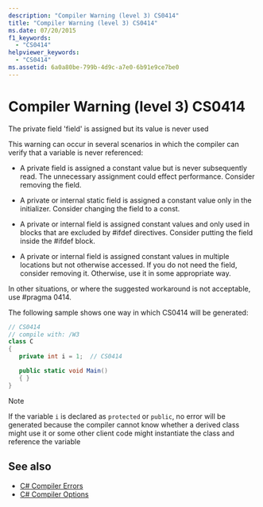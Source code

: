 ```yaml
---
description: "Compiler Warning (level 3) CS0414"
title: "Compiler Warning (level 3) CS0414"
ms.date: 07/20/2015
f1_keywords:
  - "CS0414"
helpviewer_keywords:
  - "CS0414"
ms.assetid: 6a0a80be-799b-4d9c-a7e0-6b91e9ce7be0
---
```

# Compiler Warning (level 3) CS0414

The private field 'field' is assigned but its value is never used

This warning can occur in several scenarios in which the compiler can verify that a variable is never referenced:

- A private field is assigned a constant value but is never subsequently read. The unnecessary assignment could effect performance. Consider removing the field.

- A private or internal static field is assigned a constant value only in the initializer. Consider changing the field to a const.

- A private or internal field is assigned constant values and only used in blocks that are excluded by #ifdef directives. Consider putting the field inside the #ifdef block.

- A private or internal field is assigned constant values in multiple locations but not otherwise accessed. If you do not need the field, consider removing it. Otherwise, use it in some appropriate way.

In other situations, or where the suggested workaround is not acceptable, use #pragma 0414.

The following sample shows one way in which CS0414 will be generated:

```csharp
// CS0414
// compile with: /W3
class C
{
   private int i = 1;  // CS0414

   public static void Main()
   { }
}
```

> [!NOTE]
> If the variable `i` is declared as `protected` or `public`, no error will be generated because the compiler cannot know whether a derived class might use it or some other client code might instantiate the class and reference the variable

## See also

- [C# Compiler Errors](../language-reference/compiler-messages/index.md)
- [C# Compiler Options](../language-reference/compiler-options/index.md)
